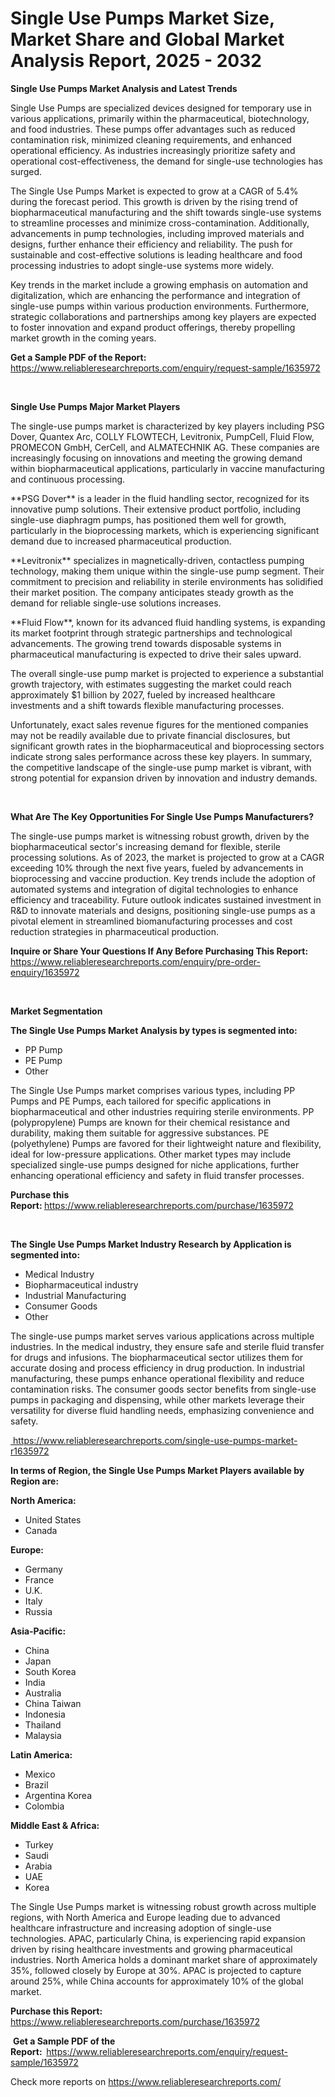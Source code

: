 <p><h1>Single Use Pumps Market Size, Market Share and Global Market Analysis Report, 2025 - 2032</h1></p><p><strong>Single Use Pumps Market Analysis and Latest Trends</strong></p>
<p><p>Single Use Pumps are specialized devices designed for temporary use in various applications, primarily within the pharmaceutical, biotechnology, and food industries. These pumps offer advantages such as reduced contamination risk, minimized cleaning requirements, and enhanced operational efficiency. As industries increasingly prioritize safety and operational cost-effectiveness, the demand for single-use technologies has surged.</p><p>The Single Use Pumps Market is expected to grow at a CAGR of 5.4% during the forecast period. This growth is driven by the rising trend of biopharmaceutical manufacturing and the shift towards single-use systems to streamline processes and minimize cross-contamination. Additionally, advancements in pump technologies, including improved materials and designs, further enhance their efficiency and reliability. The push for sustainable and cost-effective solutions is leading healthcare and food processing industries to adopt single-use systems more widely.</p><p>Key trends in the market include a growing emphasis on automation and digitalization, which are enhancing the performance and integration of single-use pumps within various production environments. Furthermore, strategic collaborations and partnerships among key players are expected to foster innovation and expand product offerings, thereby propelling market growth in the coming years.</p></p>
<p><strong>Get a Sample PDF of the Report:&nbsp;</strong> <a href="https://www.reliableresearchreports.com/enquiry/request-sample/1635972?utm_campaign=2205&utm_medium=2&utm_source=Github&utm_content=ia&utm_term=16022025&utm_id=single-use-pumps">https://www.reliableresearchreports.com/enquiry/request-sample/1635972</a></p>
<p>&nbsp;</p>
<p><strong>Single Use Pumps Major Market Players</strong></p>
<p><p>The single-use pumps market is characterized by key players including PSG Dover, Quantex Arc, COLLY FLOWTECH, Levitronix, PumpCell, Fluid Flow, PROMECON GmbH, CerCell, and ALMATECHNIK AG. These companies are increasingly focusing on innovations and meeting the growing demand within biopharmaceutical applications, particularly in vaccine manufacturing and continuous processing.</p><p>**PSG Dover** is a leader in the fluid handling sector, recognized for its innovative pump solutions. Their extensive product portfolio, including single-use diaphragm pumps, has positioned them well for growth, particularly in the bioprocessing markets, which is experiencing significant demand due to increased pharmaceutical production.</p><p>**Levitronix** specializes in magnetically-driven, contactless pumping technology, making them unique within the single-use pump segment. Their commitment to precision and reliability in sterile environments has solidified their market position. The company anticipates steady growth as the demand for reliable single-use solutions increases.</p><p>**Fluid Flow**, known for its advanced fluid handling systems, is expanding its market footprint through strategic partnerships and technological advancements. The growing trend towards disposable systems in pharmaceutical manufacturing is expected to drive their sales upward.</p><p>The overall single-use pump market is projected to experience a substantial growth trajectory, with estimates suggesting the market could reach approximately $1 billion by 2027, fueled by increased healthcare investments and a shift towards flexible manufacturing processes.</p><p>Unfortunately, exact sales revenue figures for the mentioned companies may not be readily available due to private financial disclosures, but significant growth rates in the biopharmaceutical and bioprocessing sectors indicate strong sales performance across these key players. In summary, the competitive landscape of the single-use pump market is vibrant, with strong potential for expansion driven by innovation and industry demands.</p></p>
<p>&nbsp;</p>
<p><strong>What Are The Key Opportunities For Single Use Pumps Manufacturers?</strong></p>
<p><p>The single-use pumps market is witnessing robust growth, driven by the biopharmaceutical sector's increasing demand for flexible, sterile processing solutions. As of 2023, the market is projected to grow at a CAGR exceeding 10% through the next five years, fueled by advancements in bioprocessing and vaccine production. Key trends include the adoption of automated systems and integration of digital technologies to enhance efficiency and traceability. Future outlook indicates sustained investment in R&D to innovate materials and designs, positioning single-use pumps as a pivotal element in streamlined biomanufacturing processes and cost reduction strategies in pharmaceutical production.</p></p>
<p><strong>Inquire or Share Your Questions If Any Before Purchasing This Report:</strong> <a href="https://www.reliableresearchreports.com/enquiry/pre-order-enquiry/1635972?utm_campaign=2205&utm_medium=2&utm_source=Github&utm_content=ia&utm_term=16022025&utm_id=single-use-pumps">https://www.reliableresearchreports.com/enquiry/pre-order-enquiry/1635972</a></p>
<p>&nbsp;</p>
<p><strong>Market Segmentation</strong></p>
<p><strong>The Single Use Pumps Market Analysis by types is segmented into:</strong></p>
<p><ul><li>PP Pump</li><li>PE Pump</li><li>Other</li></ul></p>
<p><p>The Single Use Pumps market comprises various types, including PP Pumps and PE Pumps, each tailored for specific applications in biopharmaceutical and other industries requiring sterile environments. PP (polypropylene) Pumps are known for their chemical resistance and durability, making them suitable for aggressive substances. PE (polyethylene) Pumps are favored for their lightweight nature and flexibility, ideal for low-pressure applications. Other market types may include specialized single-use pumps designed for niche applications, further enhancing operational efficiency and safety in fluid transfer processes.</p></p>
<p><strong>Purchase this Report:&nbsp;</strong><a href="https://www.reliableresearchreports.com/purchase/1635972?utm_campaign=2205&utm_medium=2&utm_source=Github&utm_content=ia&utm_term=16022025&utm_id=single-use-pumps">https://www.reliableresearchreports.com/purchase/1635972</a></p>
<p>&nbsp;</p>
<p><strong>The Single Use Pumps Market Industry Research by Application is segmented into:</strong></p>
<p><ul><li>Medical Industry</li><li>Biopharmaceutical industry</li><li>Industrial Manufacturing</li><li>Consumer Goods</li><li>Other</li></ul></p>
<p><p>The single-use pumps market serves various applications across multiple industries. In the medical industry, they ensure safe and sterile fluid transfer for drugs and infusions. The biopharmaceutical sector utilizes them for accurate dosing and process efficiency in drug production. In industrial manufacturing, these pumps enhance operational flexibility and reduce contamination risks. The consumer goods sector benefits from single-use pumps in packaging and dispensing, while other markets leverage their versatility for diverse fluid handling needs, emphasizing convenience and safety.</p></p>
<p><a href="https://www.reliableresearchreports.com/single-use-pumps-market-r1635972?utm_campaign=2205&utm_medium=2&utm_source=Github&utm_content=ia&utm_term=16022025&utm_id=single-use-pumps">&nbsp;https://www.reliableresearchreports.com/single-use-pumps-market-r1635972</a></p>
<p><strong>In terms of Region, the Single Use Pumps Market Players available by Region are:</strong></p>
<p>
    <p> <strong> North America: </strong>
        <ul>
            <li>United States</li>
            <li>Canada</li>
        </ul>
        </p> 
    <p> <strong> Europe: </strong>
        <ul>
            <li>Germany</li>
            <li>France</li>
            <li>U.K.</li>
            <li>Italy</li>
            <li>Russia</li>
        </ul>
        </p> 
    <p> <strong> Asia-Pacific: </strong>
        <ul>
            <li>China</li>
            <li>Japan</li>
            <li>South Korea</li>
            <li>India</li>
            <li>Australia</li>
            <li>China Taiwan</li>
            <li>Indonesia</li>
            <li>Thailand</li>
            <li>Malaysia</li>
        </ul>
        </p> 
    <p> <strong> Latin America: </strong>
        <ul>
            <li>Mexico</li>
            <li>Brazil</li>
            <li>Argentina Korea</li>
            <li>Colombia</li>
        </ul>
        </p> 
    <p> <strong> Middle East & Africa: </strong>
        <ul>
            <li>Turkey</li>
            <li>Saudi</li>
            <li>Arabia</li>
            <li>UAE</li>
            <li>Korea</li>
        </ul>
    </p>
    </p>
<p><p>The Single Use Pumps market is witnessing robust growth across multiple regions, with North America and Europe leading due to advanced healthcare infrastructure and increasing adoption of single-use technologies. APAC, particularly China, is experiencing rapid expansion driven by rising healthcare investments and growing pharmaceutical industries. North America holds a dominant market share of approximately 35%, followed closely by Europe at 30%. APAC is projected to capture around 25%, while China accounts for approximately 10% of the global market.</p></p>
<p><strong>Purchase this Report: </strong><a href="https://www.reliableresearchreports.com/purchase/1635972?utm_campaign=2205&utm_medium=2&utm_source=Github&utm_content=ia&utm_term=16022025&utm_id=single-use-pumps">https://www.reliableresearchreports.com/purchase/1635972</a></p>
<p>&nbsp;<strong>Get a Sample PDF of the Report:&nbsp;&nbsp;</strong><a href="https://www.reliableresearchreports.com/enquiry/request-sample/1635972?utm_campaign=2205&utm_medium=2&utm_source=Github&utm_content=ia&utm_term=16022025&utm_id=single-use-pumps">https://www.reliableresearchreports.com/enquiry/request-sample/1635972</a></p>
<p><strong></strong></p>
<p>Check more reports on <a href="https://www.reliableresearchreports.com/?utm_campaign=2205&utm_medium=2&utm_source=Github&utm_content=ia&utm_term=16022025&utm_id=single-use-pumps">https://www.reliableresearchreports.com/</a></p>